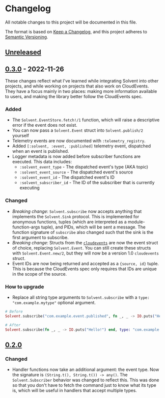 # Changelog
All notable changes to this project will be documented in this file.

The format is based on [Keep a Changelog](https://keepachangelog.com/en/1.0.0/),
and this project adheres to [Semantic Versioning](https://semver.org/spec/v2.0.0.html).

## [Unreleased]

## [0.3.0] - 2022-11-26

These changes reflect what I've learned while integrating Solvent into other projects,
and while working on projects that also work on CloudEvents.
They have a focus mainly in two places: making more information available to users,
and making the library better follow the CloudEvents spec.

### Added

- The `Solvent.EventStore.fetch!/1` function, which will raise a descriptive error if the event does not exist.
- You can now pass a `Solvent.Event` struct into `Solvent.publish/2` yourself
- Telemetry events are now documented with `:telemetry_registry`.
- Added `[:solvent, :event, :published]` telemetry event,
  dispatched when an event is published.
- Logger metadata is now added before subscriber functions are executed.
  This data includes:
    - `:solvent_event_type` - The dispatched event's type (AKA topic)
    - `:solvent_event_source` - The dispatched event's source
    - `:solvent_event_id` - The dispatched event's ID
    - `:solvent_subscriber_id` - The ID of the subscriber that is currently executing

### Changed

- *Breaking change*: `Solvent.subscribe` now accepts anything that implements the `Solvent.Sink` protocol.
  This is implemented for anonymous functions, tuples (which are interpreted as a module-function-args tuple), and PIDs, which will be sent a message.
  The function signature of `subscribe` also changed such that the sink is the first argument to subscribe.
- *Breaking change*: Structs from the [`cloudevents`](https://github.com/kevinbader/cloudevents-ex)
  are now the event struct of choice, replacing `Solvent.Event`.
  You can still create these structs with `Solvent.Event.new/2`, but they will now be a version 1.0 `cloudevents` struct.
- Event IDs are now being returned and accepted as a `{source, id}` tuple.
  This is because the CloudEvents spec only requires that IDs are unique in the scope of the source.

### How to upgrade

- Replace all string type arguments to `Solvent.subscribe` with a `type: "com.example.mytype"` optional argument.

```elixir
# Before
Solvent.subscribe("com.example.event.published", fn _, _ -> IO.puts("Hello!") end)

# After
Solvent.subscribe(fn _, _ -> IO.puts("Hello!") end, type: "com.example.event.published")
```

## [0.2.0]

### Changed

- Handler functions now take an additional argument: the event type.
  Now the signature is `(String.t(), String.t()) -> any()`.
  The `Solvent.Subscriber` behavior was changed to reflect this.
  This was done so that you don't have to fetch the command just to know what
  its type is, which will be useful in handlers that accept multiple types.

[Unreleased]: https://github.com/Cantido/solvent/compare/v0.3.0...HEAD
[0.3.0]: https://github.com/Cantido/solvent/compare/v0.2.0...v0.3.0
[0.2.0]: https://github.com/Cantido/solvent/compare/v0.1.0...v0.2.0

